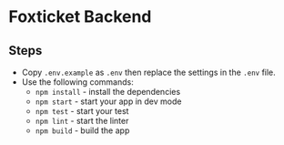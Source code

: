 # Foxticket Backend

## Steps

- Copy `.env.example` as `.env` then replace the settings in the `.env` file.
- Use the following commands:
  - `npm install` - install the dependencies
  - `npm start` - start your app in dev mode
  - `npm test` - start your test
  - `npm lint` - start the linter
  - `npm build` - build the app
